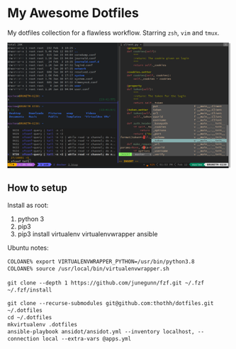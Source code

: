 # My Awesome Dotfiles

My dotfiles collection for a flawless workflow. Starring `zsh`, `vim` and `tmux`.

![Screenshot](screenshot.png)

## How to setup

Install as root:
1. python 3
2. pip3
3. pip3 install virtualenv virtualenvwrapper ansible

Ubuntu notes:
```shell
COLOANE% export VIRTUALENVWRAPPER_PYTHON=/usr/bin/python3.8
COLOANE% source /usr/local/bin/virtualenvwrapper.sh

git clone --depth 1 https://github.com/junegunn/fzf.git ~/.fzf
~/.fzf/install
```



```shell
git clone --recurse-submodules git@github.com:thothh/dotfiles.git ~/.dotfiles
cd ~/.dotfiles
mkvirtualenv .dotfiles
ansible-playbook ansidot/ansidot.yml --inventory localhost, --connection local --extra-vars @apps.yml
```
